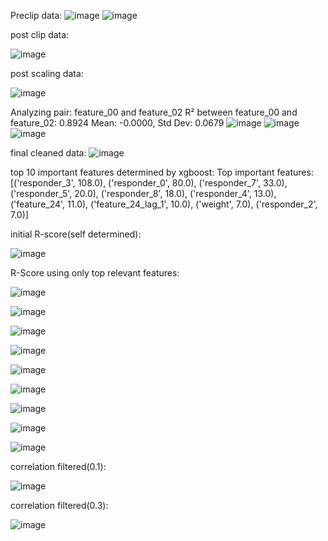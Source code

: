 Preclip data:
![image](https://github.com/user-attachments/assets/29af177b-e6c1-4bc8-b7e1-3638b9598a95)
![image](https://github.com/user-attachments/assets/91ecae4c-b8bf-4951-8cb5-26d9077c1bd3)

post clip data:

![image](https://github.com/user-attachments/assets/dc22eb23-44f0-4cc6-8c96-824af6a0f582)


post scaling data:

![image](https://github.com/user-attachments/assets/7964f208-1577-4b09-9d42-df5b638c99ff)


Analyzing pair: feature_00 and feature_02
R² between feature_00 and feature_02: 0.8924
Mean: -0.0000, Std Dev: 0.0679
![image](https://github.com/user-attachments/assets/2e8f05fa-2e32-42f2-a036-9dc64c604b97)
![image](https://github.com/user-attachments/assets/dbd6e39c-b496-4a20-bd3e-9eb5ac891b83)
![image](https://github.com/user-attachments/assets/9fcf2712-d0a7-4964-87eb-6fa786cf8674)

final cleaned data:
![image](https://github.com/user-attachments/assets/cd6aded8-419e-4adc-84a3-0e3c86709a2e)

top 10 important features determined by xgboost:
Top important features: [('responder_3', 108.0), ('responder_0', 80.0), ('responder_7', 33.0), ('responder_5', 20.0), ('responder_8', 18.0), ('responder_4', 13.0), ('feature_24', 11.0), ('feature_24_lag_1', 10.0), ('weight', 7.0), ('responder_2', 7.0)]

initial R-score(self determined):

![image](https://github.com/user-attachments/assets/a928aea6-1c6a-4ec5-a0f3-25acff94333e)

R-Score using only top relevant features:

![image](https://github.com/user-attachments/assets/9ceaa4cc-a429-4ab7-a50c-64acb3907b16)

![image](https://github.com/user-attachments/assets/d32d1c5e-160d-4d72-9318-586ef5f1a9e7)

![image](https://github.com/user-attachments/assets/fc14e4aa-cbb9-4024-a484-b2a98b5201dd)

![image](https://github.com/user-attachments/assets/98e35838-70cc-44ac-97c7-d3f9d8a11a64)

![image](https://github.com/user-attachments/assets/f9bf0a2c-2d0b-4f45-bd4f-22607df04bab)

![image](https://github.com/user-attachments/assets/d30013b6-52b6-44d8-9f29-8ef3f86876b4)

![image](https://github.com/user-attachments/assets/b17315c4-4ad7-4e60-95e7-83b5d5792719)

![image](https://github.com/user-attachments/assets/e8420bd8-8557-4a84-b323-9c3851e076c8)

![image](https://github.com/user-attachments/assets/e33498f4-9962-4d58-a9b6-f8ee543bd869)


correlation filtered(0.1):

![image](https://github.com/user-attachments/assets/30355066-0f34-4a1a-a665-5277b17fe165)

correlation filtered(0.3):

![image](https://github.com/user-attachments/assets/eaebeffe-94a2-4389-afc5-817429ae9cf4)
